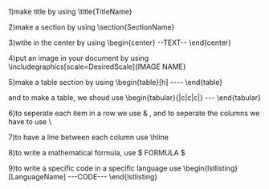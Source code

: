 1)make title by using \title{TitleName}

2)make a section by using \section{SectionName}

3)wtite in the center by using \begin{center} --TEXT-- \end{center}

4)put an image in your document by using \includegraphics[scale=DesiredScale]{IMAGE NAME}

5)make a table section by using \begin{table}[h] ---- \end{table}

and to make a table, we shoud use \begin{tabular}{|c|c|c|} --- \end{tabular}

6)to seperate each item in a row we use & , and to seperate the columns we have to use \

7)to have a line between each column use \hline

8)to write a mathematical formula, use $ FORMULA $

9)to write a specific code in a specific language use \begin{lstlisting}[LanguageName] ---CODE--- \end{lstlisting}